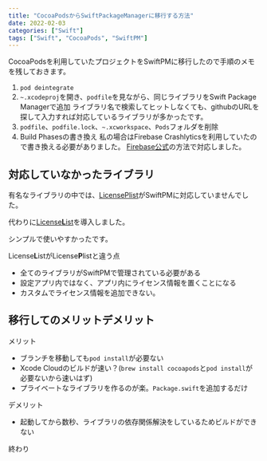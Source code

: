 ```yaml
---
title: "CocoaPodsからSwiftPackageManagerに移行する方法"
date: 2022-02-03
categories: ["Swift"]
tags: ["Swift", "CocoaPods", "SwiftPM"]
---
```


CocoaPodsを利用していたプロジェクトをSwiftPMに移行したので手順のメモを残しておきます。

1. `pod deintegrate`
2. `~.xcodeproj`を開き、`podfile`を見ながら、同じライブラリをSwift Package Managerで追加
   ライブラリ名で検索してヒットしなくても、githubのURLを探して入力すれば対応しているライブラリが多かったです。
3. `podfile`、`podfile.lock`、`~.xcworkspace`、`Pods`フォルダを削除
4. Build Phasesの書き換え
   私の場合はFirebase Crashlyticsを利用していたので書き換える必要がありました。
   [Firebase公式](https://firebase.google.com/docs/crashlytics/get-started?hl=ja&platform=ios)の方法で対応しました。

## 対応していなかったライブラリ

有名なライブラリの中では、[LicensePlist](https://github.com/mono0926/LicensePlist)がSwiftPMに対応していませんでした。

代わりに[License**L**ist](https://github.com/cybozu/LicenseList)を導入しました。

シンプルで使いやすかったです。

License**L**istがLicense**P**listと違う点
* 全てのライブラリがSwiftPMで管理されている必要がある
* 設定アプリ内ではなく、アプリ内にライセンス情報を置くことになる
* カスタムでライセンス情報を追加できない。

## 移行してのメリットデメリット

メリット
* ブランチを移動しても`pod install`が必要ない
* Xcode Cloudのビルドが速い？(`brew install cocoapods`と`pod install`が必要ないから速いはず)
* プライベートなライブラリを作るのが楽。`Package.swift`を追加するだけ

デメリット
* 起動してから数秒、ライブラリの依存関係解決をしているためビルドができない

終わり